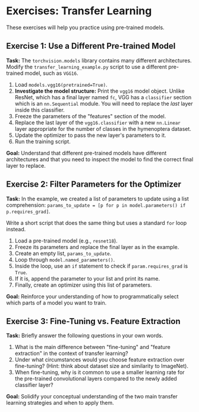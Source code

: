 # Exercises: Transfer Learning

These exercises will help you practice using pre-trained models.

## Exercise 1: Use a Different Pre-trained Model

**Task:** The `torchvision.models` library contains many different architectures. Modify the `transfer_learning_example.py` script to use a different pre-trained model, such as `VGG16`.

1.  Load `models.vgg16(pretrained=True)`.
2.  **Investigate the model structure:** Print the `vgg16` model object. Unlike ResNet, which has a final layer named `fc`, VGG has a `classifier` section which is an `nn.Sequential` module. You will need to replace the *last* layer inside this classifier.
3.  Freeze the parameters of the "features" section of the model.
4.  Replace the last layer of the `vgg16.classifier` with a new `nn.Linear` layer appropriate for the number of classes in the hymenoptera dataset.
5.  Update the optimizer to pass the new layer's parameters to it.
6.  Run the training script.

**Goal:** Understand that different pre-trained models have different architectures and that you need to inspect the model to find the correct final layer to replace.

## Exercise 2: Filter Parameters for the Optimizer

**Task:** In the example, we created a list of parameters to update using a list comprehension: `params_to_update = [p for p in model.parameters() if p.requires_grad]`.

Write a short script that does the same thing but uses a standard `for` loop instead.

1.  Load a pre-trained model (e.g., `resnet18`).
2.  Freeze its parameters and replace the final layer as in the example.
3.  Create an empty list, `params_to_update`.
4.  Loop through `model.named_parameters()`.
5.  Inside the loop, use an `if` statement to check if `param.requires_grad` is `True`.
6.  If it is, append the parameter to your list and print its name.
7.  Finally, create an optimizer using this list of parameters.

**Goal:** Reinforce your understanding of how to programmatically select which parts of a model you want to train.

## Exercise 3: Fine-Tuning vs. Feature Extraction

**Task:** Briefly answer the following questions in your own words.

1.  What is the main difference between "fine-tuning" and "feature extraction" in the context of transfer learning?
2.  Under what circumstances would you choose feature extraction over fine-tuning? (Hint: think about dataset size and similarity to ImageNet).
3.  When fine-tuning, why is it common to use a smaller learning rate for the pre-trained convolutional layers compared to the newly added classifier layer?

**Goal:** Solidify your conceptual understanding of the two main transfer learning strategies and when to apply them.
